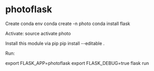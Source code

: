 # photoflask

Create conda env
    conda create -n photo
    conda install flask

Activate:
    source activate photo

Install this module via pip 
    pip install --editable .

Run:

export FLASK_APP=photoflask
export FLASK_DEBUG=true
flask run
